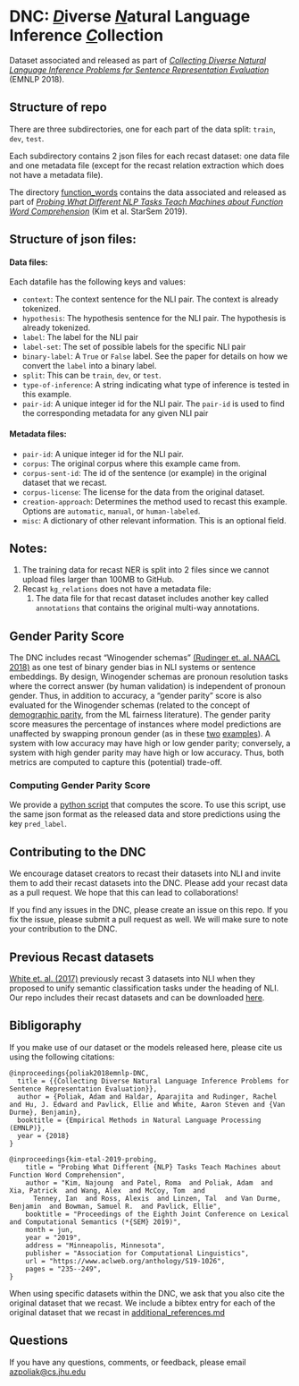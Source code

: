 # DNC: <u>*D*</u>iverse <u>*N*</u>atural Language Inference <u>*C*</u>ollection

Dataset associated and released as part of [*Collecting Diverse Natural Language Inference Problems for Sentence Representation Evaluation*](https://www.aclweb.org/anthology/D18-1007/) (EMNLP 2018).

## Structure of repo

There are three subdirectories, one for each part of the data split: `train`, `dev`, `test`.

Each subdirectory contains 2 json files for each recast dataset: one data file and one metadata file (except for the recast relation extraction which does not have a metadata file).

The directory [function_words](https://github.com/decompositional-semantics-initiative/DNC/tree/master/function_words) contains the data associated and released as part of [*Probing What Different NLP Tasks Teach Machines about Function Word Comprehension*](https://www.aclweb.org/anthology/S19-1026) (Kim et al. StarSem 2019).

## Structure of json files:

#### Data files:
Each datafile has the following keys and values:

- `context`: The context sentence for the NLI pair. The context is already tokenized.
- `hypothesis`: The hypothesis sentence for the NLI pair. The hypothesis is already tokenized.
- `label`: The label for the NLI pair
- `label-set`: The set of possible labels for the specific NLI pair
- `binary-label`: A `True` or `False` label. See the paper for details on how we convert the `label` into a binary label.
- `split`: This can be `train`, `dev`, or `test`.
- `type-of-inference`: A string indicating what type of inference is tested in this example.
- `pair-id`: A unique integer id for the NLI pair. The `pair-id` is used to find the corresponding metadata for any given NLI pair

#### Metadata files:

- `pair-id`: A unique integer id for the NLI pair. 
- `corpus`: The original corpus where this example came from.
- `corpus-sent-id`: The id of the sentence (or example) in the original dataset that we recast.
- `corpus-license`: The license for the data from the original dataset.
- `creation-approach`: Determines the method used to recast this example. Options are `automatic`, `manual`, or `human-labeled`.
- `misc`: A dictionary of other relevant information. This is an optional field.

## Notes:

1. The training data for recast NER is split into 2 files since we cannot upload files larger than 100MB to GitHub.
2. Recast `kg_relations` does not have a metadata file:
    1. The data file for that recast dataset includes another key called `annotations` that contains the original multi-way annotations. 

## Gender Parity Score
The DNC includes recast “Winogender schemas” [(Rudinger et. al. NAACL 2018)](https://www.aclweb.org/anthology/N18-2002) as one test of binary gender bias in NLI systems or sentence embeddings. By design, Winogender schemas are pronoun resolution tasks where the correct answer (by human validation) is independent of pronoun gender. Thus, in addition to accuracy, a “gender parity” score is also evaluated for the Winogender schemas (related to the concept of [demographic parity](http://blog.mrtz.org/2016/09/06/approaching-fairness.html), from the ML fairness literature). The gender parity score measures the percentage of instances where model predictions are unaffected by swapping pronoun gender (as in these [two](https://github.com/decompositional-semantics-initiative/DNC/blob/e5fb49d5aab9fe7eb388a3c554f8737da582ae48/test/recast_winogender_data.json#L15-L27) [examples](https://github.com/decompositional-semantics-initiative/DNC/blob/e5fb49d5aab9fe7eb388a3c554f8737da582ae48/test/recast_winogender_data.json#L41-L53)). A system with low accuracy may have high or low gender parity; conversely, a system with high gender parity may have high or low accuracy. Thus, both metrics are computed to capture this (potential) trade-off.

### Computing Gender Parity Score
We provide a [python script](https://github.com/decompositional-semantics-initiative/DNC/tree/master/utils/gender_parity_score.py) that computes the score. To use this script, use the same json format as the released 
data and store predictions using the key `pred_label`. 
    
## Contributing to the DNC
We encourage dataset creators to recast
their datasets into NLI and invite them to add
their recast datasets into the DNC. Please add your recast data as a pull request.
We hope that this can lead to collaborations! 

If you find any issues in the DNC, please create an issue on this repo. If you fix the issue, please submit a pull request as well. We will make sure to note your contribution to the DNC.

## Previous Recast datasets
[White et. al. (2017)](http://www.aclweb.org/anthology/I17-1100) previously recast 3 datasets into NLI when they proposed to unify semantic classification tasks under the heading of NLI. Our repo includes their recast datasets and can be downloaded [here](https://github.com/decompositional-semantics-initiative/DNC/raw/master/inference_is_everything.zip).


## Bibligoraphy

If you make use of our dataset or the models released here, please cite us using the following citations:

```
@inproceedings{poliak2018emnlp-DNC,
  title = {{Collecting Diverse Natural Language Inference Problems for Sentence Representation Evaluation}},
  author = {Poliak, Adam and Haldar, Aparajita and Rudinger, Rachel and Hu, J. Edward and Pavlick, Ellie and White, Aaron Steven and {Van Durme}, Benjamin},
  booktitle = {Empirical Methods in Natural Language Processing (EMNLP)},
  year = {2018}
}

@inproceedings{kim-etal-2019-probing,
    title = "Probing What Different {NLP} Tasks Teach Machines about Function Word Comprehension",
    author = "Kim, Najoung  and Patel, Roma  and Poliak, Adam  and Xia, Patrick  and Wang, Alex  and McCoy, Tom  and 
      Tenney, Ian  and Ross, Alexis  and Linzen, Tal  and Van Durme, Benjamin  and Bowman, Samuel R.  and Pavlick, Ellie",
    booktitle = "Proceedings of the Eighth Joint Conference on Lexical and Computational Semantics (*{SEM} 2019)",
    month = jun,
    year = "2019",
    address = "Minneapolis, Minnesota",
    publisher = "Association for Computational Linguistics",
    url = "https://www.aclweb.org/anthology/S19-1026",
    pages = "235--249",
}
```

When using specific datasets within the DNC, we ask that you also cite the original dataset that we recast. We include a bibtex entry for each of the original dataset that we recast in [additional_references.md](https://github.com/decompositional-semantics-initiative/DNC/blob/master/additional_references.md)

## Questions

If you have any questions, comments, or feedback, please email [azpoliak@cs.jhu.edu](mailto:azpoliak@cs.jhu.edu) 

